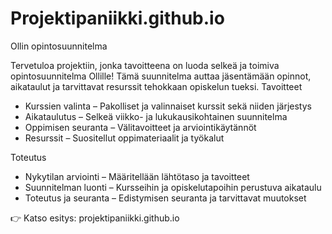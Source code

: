 # Projektipaniikki.github.io
Ollin opintosuunnitelma

Tervetuloa projektiin, jonka tavoitteena on luoda selkeä ja toimiva opintosuunnitelma Ollille! Tämä suunnitelma auttaa jäsentämään opinnot, aikataulut ja tarvittavat resurssit tehokkaan opiskelun tueksi.
Tavoitteet

* Kurssien valinta – Pakolliset ja valinnaiset kurssit sekä niiden järjestys
* Aikataulutus – Selkeä viikko- ja lukukausikohtainen suunnitelma
* Oppimisen seuranta – Välitavoitteet ja arviointikäytännöt
* Resurssit – Suositellut oppimateriaalit ja työkalut

Toteutus

* Nykytilan arviointi – Määritellään lähtötaso ja tavoitteet
* Suunnitelman luonti – Kursseihin ja opiskelutapoihin perustuva aikataulu
* Toteutus ja seuranta – Edistymisen seuranta ja tarvittavat muutokset

👉 Katso esitys: projektipaniikki.github.io
